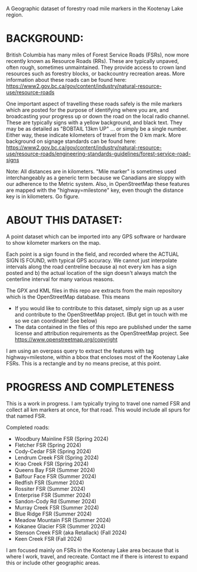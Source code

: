 
A Geographic dataset of forestry road mile markers in the Kootenay Lake region.

# BACKGROUND:
British Columbia has many miles of Forest Service Roads (FSRs), now more recently known as Resource Roads (RRs). These are typically unpaved, often rough, sometimes unmaintained. They provide access to crown land resources such as forestry blocks, or backcountry recreation areas.  More information about these roads can be found here: https://www2.gov.bc.ca/gov/content/industry/natural-resource-use/resource-roads

One important aspect of travelling these roads safely is the mile markers which are posted for the purpose of identifying where you are, and broadcasting your progress up or down the road on the local radio channel.   These are typically signs with a yellow background, and black text. They may be as detailed as "BOBTAIL 13km UP" ... or simply be a single number.  Either way, these indicate kilometers of travel from the 0 km mark. More background on signage standards can be found here: https://www2.gov.bc.ca/gov/content/industry/natural-resource-use/resource-roads/engineering-standards-guidelines/forest-service-road-signs

Note: All distances are in kilometers. "Mile marker" is sometimes used interchangeably as a generic term because we Canadians are sloppy with our adherence to the Metric system.   Also, in OpenStreetMap these features are mapped with the "highway=milestone" key, even though the distance key is in kilometers. Go figure.


# ABOUT THIS DATASET:

A point dataset which can be imported into any GPS software or hardware to show kilometer markers on the map. 

Each point is a sign found in the field, and recorded where the ACTUAL SIGN IS FOUND, with typical GPS accuracy. We cannot just interpolate intervals along the road centreline because a) not every km has a sign posted  and b) the actual location of the sign doesn't always match the centerline interval for many various reasons.

The GPX and KML files in this repo are extracts from the main repository which is the OpenStreetMap database.  This means
 - If you would like to contribute to this dataset, simply sign up as a user and contribute to the OpenStreetMap project. (But get in touch with me so we can coordinate! See below)
 - The data contained in the files of this repo are published under the same license and attribution requirements as the OpenStreetMap project. See https://www.openstreetmap.org/copyright

I am using an overpass query to extract the features with tag highway=milestone, within a bbox that encloses most of the Kootenay Lake FSRs. This is a rectangle and by no means precise, at this point.


# PROGRESS AND COMPLETENESS
This is a work in progress.  I am typically trying to travel one named FSR and collect all km markers at once, for that road.  This would include all spurs for that named FSR. 

Completed roads:
- Woodbury Mainline FSR (Spring 2024)
- Fletcher FSR (Spring 2024)
- Cody-Cedar FSR (Spring 2024)
- Lendrum Creek FSR (Spring 2024)
- Krao Creek FSR (Spring 2024)
- Queens Bay FSR (Summer 2024)
- Balfour Face FSR (Summer 2024)
- Redfish FSR (Summer 2024)
- Rossiter FSR (Summer 2024)
- Enterprise FSR (Summer 2024)
- Sandon-Cody Rd (Summer 2024)
- Murray Creek FSR (Summer 2024)
- Blue Ridge FSR (Summer 2024)
- Meadow Mountain FSR (Summer 2024)
- Kokanee Glacier FSR (Summer 2024)
- Stenson Creek FSR (aka Retallack) (Fall 2024)
- Keen Creek FSR (Fall 2024)
  

I am focused mainly on FSRs in the Kootenay Lake area because that is where I work, travel, and recreate. Contact me if there is interest to expand this or include other geographic areas.
